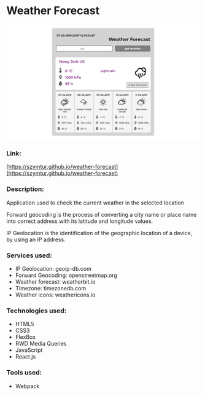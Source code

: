 # Weather Forecast

![](img/layout.png)

### Link:
[https://szymtur.github.io/weather-forecast](https://szymtur.github.io/weather-forecast)

### Description:
Application used to check the current weather in the selected location


Forward geocoding is the process of converting a city name or place name into correct address with its latitude and longitude values.

IP Geolocation is the identification of the geographic location of a device, by using an IP address.

### Services used:
- IP Geolocation: geoip-db.com
- Forward Geocoding: openstreetmap.org
- Weather forecast: weatherbit.io
- Timezone: timezonedb.com
- Weather icons: weathericons.io

### Technologies used:
- HTML5
- CSS3
- FlexBox
- RWD Media Queries
- JavaScript
- React.js

### Tools used:
- Webpack
